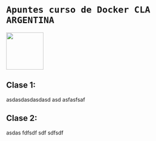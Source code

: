 # `Apuntes curso de Docker CLA ARGENTINA`

<img align="center" width="100" height="100" src="http://www.fillmurray.com/100/100">


## Clase 1:
asdasdasdasdasd asd asfasfsaf

## Clase 2:
asdas fdfsdf sdf sdfsdf
